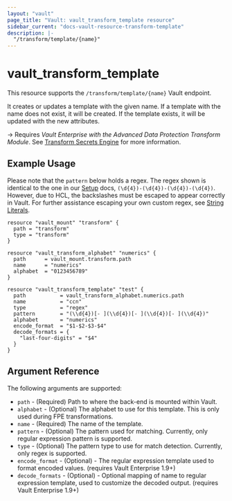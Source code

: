 ```yaml
---
layout: "vault"
page_title: "Vault: vault_transform_template resource"
sidebar_current: "docs-vault-resource-transform-template"
description: |-
  "/transform/template/{name}"
---
```


# vault\_transform\_template

This resource supports the `/transform/template/{name}` Vault endpoint.

It creates or updates a template with the given name. If a template with the name does not exist,
it will be created. If the template exists, it will be updated with the new attributes.

-> Requires _Vault Enterprise with the Advanced Data Protection Transform Module_.
See [Transform Secrets Engine](https://www.vaultproject.io/docs/secrets/transform)
for more information.

## Example Usage

Please note that the `pattern` below holds a regex. The regex shown
is identical to the one in our [Setup](https://www.vaultproject.io/docs/secrets/transform#setup)
docs, `(\d{4})-(\d{4})-(\d{4})-(\d{4})`. However, due to HCL, the
backslashes must be escaped to appear correctly in Vault. For further
assistance escaping your own custom regex, see [String Literals](https://www.terraform.io/docs/configuration/expressions.html#string-literals).

```hcl
resource "vault_mount" "transform" {
  path = "transform"
  type = "transform"
}

resource "vault_transform_alphabet" "numerics" {
  path      = vault_mount.transform.path
  name      = "numerics"
  alphabet  = "0123456789"
}

resource "vault_transform_template" "test" {
  path           = vault_transform_alphabet.numerics.path
  name           = "ccn"
  type           = "regex"
  pattern        = "(\\d{4})[- ](\\d{4})[- ](\\d{4})[- ](\\d{4})"
  alphabet       = "numerics"
  encode_format  = "$1-$2-$3-$4"
  decode_formats = {
    "last-four-digits" = "$4"
  }
}
```

## Argument Reference

The following arguments are supported:

* `path` - (Required) Path to where the back-end is mounted within Vault.
* `alphabet` - (Optional) The alphabet to use for this template. This is only used during FPE transformations.
* `name` - (Required) The name of the template.
* `pattern` - (Optional) The pattern used for matching. Currently, only regular expression pattern is supported.
* `type` - (Optional) The pattern type to use for match detection. Currently, only regex is supported.
* `encode_format` - (Optional) - The regular expression template used to format encoded values.
  (requires Vault Enterprise 1.9+)
* `decode_formats` - (Optional) - Optional mapping of name to regular expression template, used to customize
  the decoded output. (requires Vault Enterprise 1.9+)
